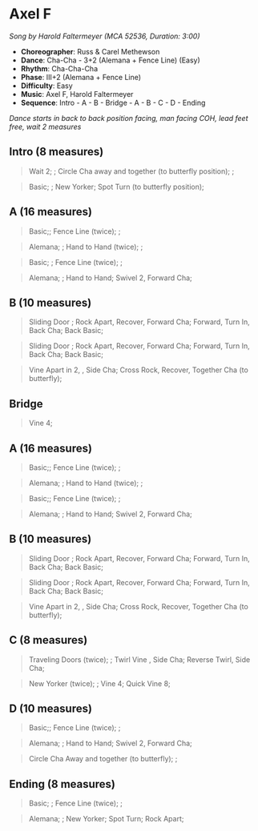 # Axel F
*Song by Harold Faltermeyer (MCA 52536, Duration: 3:00)*

* **Choreographer**: Russ & Carel Methewson
* **Dance**: Cha-Cha - 3+2 (Alemana + Fence Line) (Easy)
* **Rhythm**: Cha-Cha-Cha
* **Phase**: III+2 (Alemana + Fence Line)
* **Difficulty**: Easy
* **Music**: Axel F, Harold Faltermeyer
* **Sequence**: Intro - A - B - Bridge - A - B - C - D - Ending


*Dance starts in back to back position facing, man facing COH, lead feet free, wait 2 measures*

## Intro (8 measures)

> Wait 2; ; Circle Cha away and together (to butterfly position); ;

> Basic; ; New Yorker; Spot Turn (to butterfly position);

## A (16 measures)


> Basic;; Fence Line (twice); ;

> Alemana; ; Hand to Hand (twice); ;

> Basic; ; Fence Line (twice); ;

> Alemana; ; Hand to Hand; Swivel 2, Forward Cha;

## B (10 measures)

> Sliding Door ; Rock Apart, Recover, Forward Cha; Forward, Turn In, Back Cha; Back Basic;

> Sliding Door ; Rock Apart, Recover, Forward Cha; Forward, Turn In, Back Cha; Back Basic;

> Vine Apart in 2, , Side Cha; Cross Rock, Recover, Together Cha (to butterfly);

## Bridge

> Vine 4;

## A (16 measures)

> Basic;; Fence Line (twice); ;

> Alemana; ; Hand to Hand (twice); ;

> Basic;; Fence Line (twice); ;

> Alemana; ; Hand to Hand; Swivel 2, Forward Cha;

## B (10 measures)

> Sliding Door ; Rock Apart, Recover, Forward Cha; Forward, Turn In, Back Cha; Back Basic;

> Sliding Door ; Rock Apart, Recover, Forward Cha; Forward, Turn In, Back Cha; Back Basic;

> Vine Apart in 2, , Side Cha; Cross Rock, Recover, Together Cha (to butterfly);

## C (8 measures)
> Traveling Doors (twice); ; Twirl Vine , Side Cha; Reverse Twirl, Side Cha;

> New Yorker (twice); ; Vine 4; Quick Vine 8;

## D (10 measures)
> Basic;; Fence Line (twice); ;

> Alemana; ; Hand to Hand; Swivel 2, Forward Cha;

> Circle Cha Away and together (to butterfly); ;

## Ending (8 measures)
> Basic; ; Fence Line (twice); ;

> Alemana; ; New Yorker; Spot Turn; Rock Apart;
